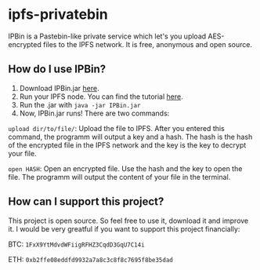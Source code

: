 # ipfs-privatebin
IPBin is a Pastebin-like private service which let's you upload AES-encrypted files to the IPFS network. It is free, anonymous and open source.
## How do I use IPBin?
1. Download IPBin.jar [here](https://github.com/BowStar/ipfs-privatebin/blob/master/jars/IPBin.jar?raw=true).
2. Run your IPFS node. You can find the tutorial [here](https://ipfs.io/docs/install/).
3. Run the .jar with `java -jar IPBin.jar`
4. Now, IPBin.jar runs! There are two commands:

`upload dir/to/file/`: Upload the file to IPFS. After you entered this command, the programm will output a key and a hash. The hash is the hash of the encrypted file in the IPFS network and the key is the key to decrypt your file.

`open HASH`: Open an encrypted file. Use the hash and the key to open the file. The programm will output the content of your file in the terminal.
## How can I support this project?
This project is open source. So feel free to use it, download it and improve it. I would be very greatful if you want to support this project financially:

BTC: `1FxX9YtMdvdWFiigRFHZ3CqdD3GqU7C14i`

ETH: `0xb2ffe08eddfd9932a7a8c3c8f8c7695f8be35dad`
